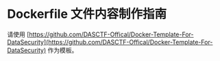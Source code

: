 # Dockerfile 文件内容制作指南
请使用 [https://github.com/DASCTF-Offical/Docker-Template-For-DataSecurity](https://github.com/DASCTF-Offical/Docker-Template-For-DataSecurity) 作为模板。